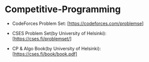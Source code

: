 # Competitive-Programming

- CodeForces Problem Set: [https://codeforces.com/problemse]
- CSES Problem Set(by University of Helsinki): [https://cses.fi/problemset/]

- CP & Algo Book(by University of Helsinki): [https://cses.fi/book/book.pdf]
